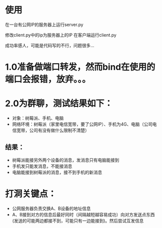 


# 使用
在一台有公网IP的服务器上运行server.py

修改client.py中的ip为服务器上的IP
在客户端运行client.py

成功率感人，可能是代码写的不行，问题很多...

# 1.0准备做端口转发，然而bind在使用的端口会报错，放弃。。。
# 2.0为群聊，测试结果如下：
* 对象：树莓派、手机、电脑
* 网络环境：树莓派（家里电信宽带，要了公网IP）、手机为4G、电脑（公司电信宽带，公司有没有做什么限制不清楚）
## 结果：

* 树莓派能接另外两个设备的消息，发消息只有电脑能接到
* 手机发只能发消息，不能接消息
* 电脑能接到树莓派的消息，接不到手机的新消息
# 打洞关键点：
* 公网服务器负责交换A、B设备的地址信息
* A、B接到对方的信息后最好同时（间隔越短越容易成功）向对方发送点东西(发送的可能两边都接不到，可能只有一边能接到)。然后尝试互发信息

